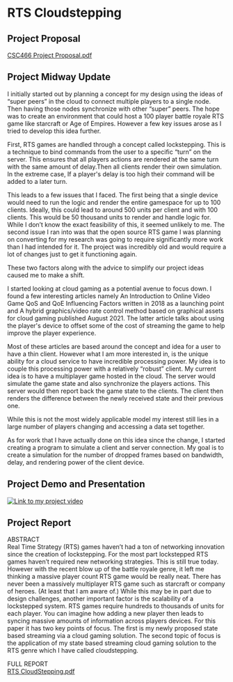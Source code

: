 # RTS Cloudstepping

## Project Proposal
[CSC466 Project Proposal.pdf](https://github.com/SirDuck145/CCS-research-project/files/10211653/CSC466.Project.Proposal.1.pdf)


## Project Midway Update
I initially started out by planning a concept for my design using the ideas of “super peers” in the cloud to connect multiple players to a single node. Then having those nodes synchronize with other “super” peers. The hope was to create an environment that could host a 100 player battle royale RTS game like starcraft or Age of Empires. However a few key issues arose as I tried to develop this idea further.

First, RTS games are handled through a concept called lockstepping. This is a technique to bind commands from the user to a specific “turn” on the server. This ensures that all players actions are rendered at the same turn with the same amount of delay.Then all clients render their own simulation. In the extreme case, If a player's delay is too high their command will be added to a later turn.

This leads to a few issues that I faced. The first being that a single device would need to run the logic and render the entire gamespace for up to 100 clients. Ideally, this could lead to around 500 units per client and with 100 clients. This would be 50 thousand units to render and handle logic for. While I don’t know the exact feasibility of this, it seemed unlikely to me. The second issue I ran into was that the open source RTS game I was planning on converting for my research was going to require significantly more work than I had intended for it. The project was incredibly old and would require a lot of changes just to get it functioning again.

These two factors along with the advice to simplify our project ideas caused me to make a shift.

I started looking at cloud gaming as a potential avenue to focus down. I found a few interesting articles namely An Introduction to Online Video Game QoS and QoE Influencing Factors written in 2018 as a launching point and A hybrid graphics/video rate control method based on graphical assets for cloud gaming published August 2021. The latter article talks about using the player's device to offset some of the cost of streaming the game to help improve the player experience.

Most of these articles are based around the concept and idea for a user to have a thin client. However what I am more interested in, is the unique ability for a cloud service to have incredible processing power. My idea is to couple this processing power with a relatively “robust” client. My current idea is to have a multiplayer game hosted in the cloud. The server would simulate the game state and also synchronize the players actions. This server would then report back the game state to the clients. The client then renders the difference between the newly received state and their previous one.

While this is not the most widely applicable model my interest still lies in a large number of players changing and accessing a data set together.

As for work that I have actually done on this idea since the change, I started creating a program to simulate a client and server connection. My goal is to create a simulation for the number of dropped frames based on bandwidth, delay, and rendering power of the client device.


## Project Demo and Presentation
[![Link to my project video](https://img.youtube.com/vi/n_HEaKjvIE4/0.jpg)](https://www.youtube.com/watch?v=n_HEaKjvIE4)

## Project Report
ABSTRACT   
Real Time Strategy (RTS) games haven’t had a ton of networking innovation since the creation of lockstepping. For the most part lockstepped RTS games haven’t required new networking strategies. This is still true today. However with the recent blow up of the battle royale genre, it left me thinking a massive player count RTS game would be really neat. There has never been a massively multiplayer RTS game such as starcraft or company of heroes. (At least that I am aware of.) While this may be in part due to design challenges, another important factor is the scalability of a lockstepped system. RTS games require hundreds to thousands of units for each player. You can imagine how adding a new player then leads to syncing massive amounts of information across players devices. For this paper it has two key points of focus. The first is my newly proposed state based streaming via a cloud gaming solution. The second topic of focus is the application of my state based streaming cloud gaming solution to the RTS genre which I have called cloudstepping.   

FULL REPORT   
[RTS CloudStepping.pdf](https://github.com/SirDuck145/CCS-research-project/files/10211609/RTS.CloudStepping.pdf)
